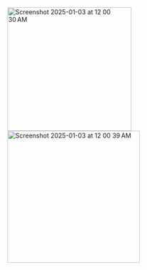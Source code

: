 <img width="279" alt="Screenshot 2025-01-03 at 12 00 30 AM" src="https://github.com/user-attachments/assets/143e4c7c-8642-4d0a-b26c-c0977201a1ac" />
<img width="298" alt="Screenshot 2025-01-03 at 12 00 39 AM" src="https://github.com/user-attachments/assets/62b00f8b-9ebb-49d8-97f6-94ccc282c908" />
